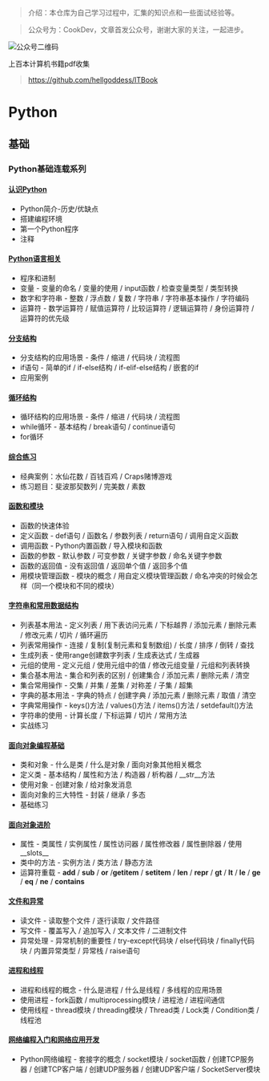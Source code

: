 > 介绍：本仓库为自己学习过程中，汇集的知识点和一些面试经验等。

> 公众号为：CookDev，文章首发公众号，谢谢大家的关注，一起进步。

![公众号二维码](https://gitee.com/chushi123/picgo/raw/master/picture/公众号二维码.jpg)


上百本计算机书籍pdf收集

> https://github.com/hellgoddess/ITBook

# Python
## 基础
### Python基础连载系列
#### [认识Python](https://github.com/hellgoddess/PythonGuide/blob/main/Python%E5%9F%BA%E7%A1%80%E8%BF%9E%E8%BD%BD/%E8%AE%A4%E8%AF%86Python.md)

- Python简介-历史/优缺点
- 搭建编程环境
- 第一个Python程序
- 注释

####  [Python语言相关](https://github.com/hellgoddess/PythonGuide/blob/main/Python%E5%9F%BA%E7%A1%80%E8%BF%9E%E8%BD%BD/Python%E8%AF%AD%E8%A8%80%E7%9B%B8%E5%85%B3.md)

- 程序和进制
- 变量 - 变量的命名 / 变量的使用 / input函数 / 检查变量类型 / 类型转换
- 数字和字符串 - 整数 / 浮点数 / 复数 / 字符串 / 字符串基本操作 / 字符编码
- 运算符 - 数学运算符 / 赋值运算符 / 比较运算符 / 逻辑运算符 / 身份运算符 / 运算符的优先级

#### [分支结构](https://github.com/hellgoddess/PythonGuide/blob/main/Python%E5%9F%BA%E7%A1%80%E8%BF%9E%E8%BD%BD/%E5%88%86%E6%94%AF%E7%BB%93%E6%9E%84.md)

- 分支结构的应用场景 - 条件 / 缩进 / 代码块 / 流程图
- if语句 - 简单的if / if-else结构 / if-elif-else结构 / 嵌套的if
- 应用案例


####  [循环结构](https://github.com/hellgoddess/PythonGuide/blob/main/Python%E5%9F%BA%E7%A1%80%E8%BF%9E%E8%BD%BD/%E5%BE%AA%E7%8E%AF%E7%BB%93%E6%9E%84.md)

- 循环结构的应用场景 - 条件 / 缩进 / 代码块 / 流程图
- while循环 - 基本结构 / break语句 / continue语句
- for循环 

####  [综合练习](https://github.com/hellgoddess/PythonGuide/blob/main/Python%E5%9F%BA%E7%A1%80%E8%BF%9E%E8%BD%BD/%E7%BB%BC%E5%90%88%E7%BB%83%E4%B9%A0.md)

- 经典案例：水仙花数 / 百钱百鸡 / Craps赌博游戏
- 练习题目：斐波那契数列 / 完美数 / 素数

####  [函数和模块](https://github.com/hellgoddess/PythonGuide/blob/main/Python%E5%9F%BA%E7%A1%80%E8%BF%9E%E8%BD%BD/%E5%87%BD%E6%95%B0%E6%A8%A1%E5%9D%97.md)

- 函数的快速体验
- 定义函数 - def语句 / 函数名 / 参数列表 / return语句 / 调用自定义函数
- 调用函数 - Python内置函数 / 导入模块和函数
- 函数的参数 - 默认参数 / 可变参数 / 关键字参数 / 命名关键字参数
- 函数的返回值 - 没有返回值 / 返回单个值 / 返回多个值
- 用模块管理函数 - 模块的概念 / 用自定义模块管理函数 / 命名冲突的时候会怎样（同一个模块和不同的模块）

#### [字符串和常用数据结构](https://github.com/hellgoddess/PythonGuide/blob/main/Python%E5%9F%BA%E7%A1%80%E8%BF%9E%E8%BD%BD/%E5%AD%97%E7%AC%A6%E4%B8%B2%E5%92%8C%E5%B8%B8%E8%A7%81%E6%95%B0%E6%8D%AE%E7%B1%BB%E5%9E%8B.md)

- 列表基本用法 - 定义列表 / 用下表访问元素 / 下标越界 / 添加元素 / 删除元素 / 修改元素 / 切片 / 循环遍历
- 列表常用操作 - 连接 / 复制(复制元素和复制数组) / 长度 / 排序 / 倒转 / 查找
- 生成列表 - 使用range创建数字列表 / 生成表达式 / 生成器
- 元组的使用 - 定义元组 / 使用元组中的值 / 修改元组变量 / 元组和列表转换
- 集合基本用法 - 集合和列表的区别 / 创建集合 / 添加元素 / 删除元素 / 清空
- 集合常用操作 - 交集 / 并集 / 差集 / 对称差 / 子集 / 超集
- 字典的基本用法 - 字典的特点 / 创建字典 / 添加元素 / 删除元素 / 取值 / 清空
- 字典常用操作 - keys()方法 / values()方法 / items()方法 / setdefault()方法
- 字符串的使用 - 计算长度 / 下标运算 / 切片 / 常用方法
- 实战练习

#### [面向对象编程基础](https://github.com/hellgoddess/PythonGuide/blob/main/Python%E5%9F%BA%E7%A1%80%E8%BF%9E%E8%BD%BD/%E9%9D%A2%E5%90%91%E5%AF%B9%E8%B1%A1%E5%9F%BA%E7%A1%80.md)

- 类和对象 - 什么是类 / 什么是对象 / 面向对象其他相关概念
- 定义类 - 基本结构 / 属性和方法 / 构造器 / 析构器 / __str__方法
- 使用对象 - 创建对象 / 给对象发消息
- 面向对象的三大特性 - 封装 / 继承 / 多态
- 基础练习

#### [面向对象进阶](https://github.com/hellgoddess/PythonGuide/blob/main/Python%E5%9F%BA%E7%A1%80%E8%BF%9E%E8%BD%BD/%E9%9D%A2%E5%90%91%E5%AF%B9%E8%B1%A1%E8%BF%9B%E9%98%B6.md)

- 属性 - 类属性 / 实例属性 / 属性访问器 / 属性修改器 / 属性删除器 / 使用__slots__
- 类中的方法 - 实例方法 / 类方法 / 静态方法
- 运算符重载 - __add__ / __sub__ / __or__ /__getitem__ / __setitem__ / __len__ / __repr__ / __gt__ / __lt__ / __le__ / __ge__ / __eq__ / __ne__ / __contains__
####  [文件和异常](https://github.com/hellgoddess/PythonGuide/blob/main/Python%E5%9F%BA%E7%A1%80%E8%BF%9E%E8%BD%BD/%E6%96%87%E4%BB%B6%E5%92%8C%E5%BC%82%E5%B8%B8.md)

- 读文件 - 读取整个文件 / 逐行读取 / 文件路径
- 写文件 - 覆盖写入 / 追加写入 / 文本文件 / 二进制文件
- 异常处理 - 异常机制的重要性 / try-except代码块 / else代码块 / finally代码块 / 内置异常类型 / 异常栈 / raise语句
####  [进程和线程](https://github.com/jackfrued/Python-100-Days/blob/master/Day01-15/13.进程和线程.md)

- 进程和线程的概念 - 什么是进程 / 什么是线程 / 多线程的应用场景
- 使用进程 - fork函数 / multiprocessing模块 / 进程池 / 进程间通信
- 使用线程 - thread模块 / threading模块 / Thread类 / Lock类 / Condition类 / 线程池

####  [网络编程入门和网络应用开发](https://github.com/hellgoddess/PythonGuide/blob/main/Python%E5%9F%BA%E7%A1%80%E8%BF%9E%E8%BD%BD/Python%E7%BD%91%E7%BB%9C%E9%80%9A%E4%BF%A1.md)
- Python网络编程 - 套接字的概念 / socket模块 / socket函数 / 创建TCP服务器 / 创建TCP客户端 / 创建UDP服务器 / 创建UDP客户端 / SocketServer模块
